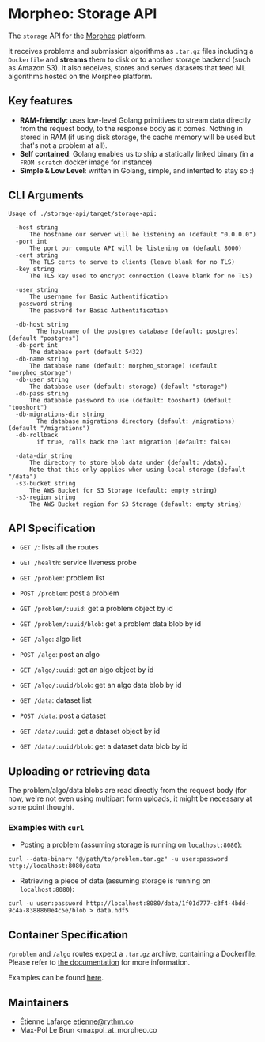 Morpheo: Storage API
====================

The `storage` API for the
[Morpheo](https://morpheoorg.github.io/morpheo/modules/introduction.html)
platform.

It receives problems and submission algorithms as `.tar.gz` files including a
`Dockerfile` and **streams** them to disk or to another storage backend (such as
Amazon S3). It also receives, stores and serves datasets that feed ML algorithms
hosted on the Morpheo platform.

Key features
------------

* **RAM-friendly**: uses low-level Golang primitives to stream data directly
  from the request body, to the response body as it comes. Nothing in stored in
  RAM (if using disk storage, the cache memory will be used but that's not a
  problem at all).
* **Self contained**: Golang enables us to ship a statically linked binary (in a
  `FROM scratch` docker image for instance)
* **Simple & Low Level**: written in Golang, simple, and intented to stay so :)

CLI Arguments
-------------

```
Usage of ./storage-api/target/storage-api:

  -host string
      The hostname our server will be listening on (default "0.0.0.0")
  -port int
      The port our compute API will be listening on (default 8000)
  -cert string
      The TLS certs to serve to clients (leave blank for no TLS)
  -key string
      The TLS key used to encrypt connection (leave blank for no TLS)

  -user string
      The username for Basic Authentification
  -password string
      The password for Basic Authentification

  -db-host string
    	The hostname of the postgres database (default: postgres) (default "postgres")
  -db-port int
      The database port (default 5432)
  -db-name string
      The database name (default: morpheo_storage) (default "morpheo_storage")
  -db-user string
      The database user (default: storage) (default "storage")
  -db-pass string
      The database password to use (default: tooshort) (default "tooshort")
  -db-migrations-dir string
    	The database migrations directory (default: /migrations) (default "/migrations")
  -db-rollback
    	if true, rolls back the last migration (default: false)

  -data-dir string
      The directory to store blob data under (default: /data).
      Note that this only applies when using local storage (default "/data")
  -s3-bucket string
      The AWS Bucket for S3 Storage (default: empty string)
  -s3-region string
      The AWS Bucket region for S3 Storage (default: empty string)
```

API Specification
-----------------

 * `GET /`: lists all the routes
 * `GET /health`: service liveness probe

 * `GET /problem`: problem list
 * `POST /problem`: post a problem
 * `GET /problem/:uuid`: get a problem object by id
 * `GET /problem/:uuid/blob`: get a problem data blob by id

 * `GET /algo`: algo list
 * `POST /algo`: post an algo
 * `GET /algo/:uuid`: get an algo object by id
 * `GET /algo/:uuid/blob`: get an algo data blob by id

 * `GET /data`: dataset list
 * `POST /data`: post a dataset
 * `GET /data/:uuid`: get a dataset object by id
 * `GET /data/:uuid/blob`: get a dataset data blob by id

Uploading or retrieving data
----------------------------

The problem/algo/data blobs are read directly from the request body (for now,
we're not even using multipart form uploads, it might be necessary at some point
though).

### Examples with `curl`

* Posting a problem (assuming storage is running on `localhost:8080`):
```shell
curl --data-binary "@/path/to/problem.tar.gz" -u user:password http://localhost:8080/data
```

* Retrieving a piece of data (assuming storage is running on `localhost:8080`):
```shell
curl -u user:password http://localhost:8080/data/1f01d777-c3f4-4bdd-9c4a-8388860e4c5e/blob > data.hdf5
```

Container Specification
-----------------------

`/problem` and `/algo` routes expect a `.tar.gz` archive, containing a
Dockerfile. Please refer to [the
documentation](https://morpheoorg.github.io/morpheo/) for more information.

Examples can be found [here](https://github.com/MorpheoOrg/hypnogram-wf).

Maintainers
-----------

* Étienne Lafarge <etienne@rythm.co>
* Max-Pol Le Brun <maxpol_at_morpheo.co